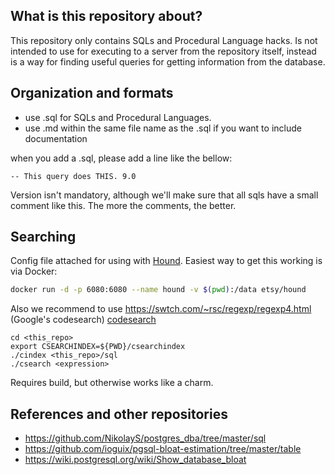 ## What is this repository about?

This repository only contains SQLs and Procedural Language hacks. Is not intended to use for executing to a server from the repository itself, instead is a way for finding useful queries for getting information from the database.

## Organization and formats

- use .sql for SQLs and Procedural Languages.
- use .md within the same file name as the .sql if you want to include documentation

when you add a .sql, please add a line like the bellow:

```
-- This query does THIS. 9.0
```

Version isn't mandatory, although we'll make sure that all sqls have a small comment like this.
The more the comments, the better.



## Searching

Config file attached for using with [Hound](https://github.com/etsy/hound). Easiest way to get this working is via Docker:


```bash
docker run -d -p 6080:6080 --name hound -v $(pwd):/data etsy/hound
```

Also we recommend to use https://swtch.com/~rsc/regexp/regexp4.html (Google's codesearch)
[codesearch](https://github.com/google/codesearch)

```
cd <this_repo>
export CSEARCHINDEX=${PWD}/csearchindex
./cindex <this_repo>/sql
./csearch <expression>
```

Requires build, but otherwise works like a charm.


## References and other repositories

- https://github.com/NikolayS/postgres_dba/tree/master/sql
- https://github.com/ioguix/pgsql-bloat-estimation/tree/master/table
- https://wiki.postgresql.org/wiki/Show_database_bloat



